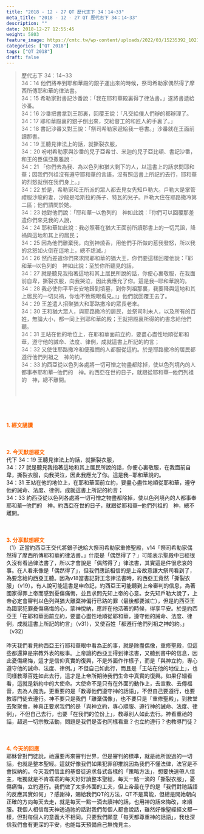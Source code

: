 ```yaml
---
title: "2018 - 12 - 27 QT 歷代志下 34：14~33"
meta_title: "2018 - 12 - 27 QT 歷代志下 34：14~33"
description: ""
date: 2018-12-27 12:55:45
weight: 5803
feature_image: https://cmtc.tw/wp-content/uploads/2022/03/15235392_10211799862337740_180693556567566654_o-1.webp
categories: ["QT 2018"]
tags: ["QT 2018"]
draft: false
---
```


<blockquote>歷代志下 34：14~33<br />
34：14 他們將奉到耶和華殿的銀子運出來的時候，祭司希勒家偶然得了摩西所傳耶和華的律法書。<br />
34：15 希勒家對書記沙番說：「我在耶和華殿裏得了律法書。」遂將書遞給沙番。<br />
34：16 沙番把書拿到王那裏，回覆王說：「凡交給僕人們辦的都辦理了。<br />
34：17 耶和華殿裏的銀子倒出來，交給督工的和匠人的手裏了。」<br />
34：18 書記沙番又對王說：「祭司希勒家遞給我一卷書。」沙番就在王面前讀那書。<br />
34：19 王聽見律法上的話，就撕裂衣服，<br />
34：20 吩咐希勒家與沙番的兒子亞希甘、米迦的兒子亞比頓、書記沙番，和王的臣僕亞撒雅說：<br />
34：21 「你們去為我、為以色列和猶大剩下的人，以這書上的話求問耶和華；因我們列祖沒有遵守耶和華的言語，沒有照這書上所記的去行，耶和華的烈怒就倒在我們身上。」<br />
34：22 於是，希勒家和王所派的眾人都去見女先知戶勒大。戶勒大是掌管禮服沙龍的妻，沙龍是哈斯拉的孫子、特瓦的兒子。戶勒大住在耶路撒冷第二區；他們請問於她。<br />
34：23 她對他們說：「耶和華─以色列的　神如此說：『你們可以回覆那差遣你們來見我的人說，<br />
34：24 耶和華如此說：我必照著在猶大王面前所讀那書上的一切咒詛，降禍與這地和其上的居民；<br />
34：25 因為他們離棄我，向別神燒香，用他們手所做的惹我發怒，所以我的忿怒如火倒在這地上，總不熄滅。』<br />
34：26 然而差遣你們來求問耶和華的猶大王，你們要這樣回覆他說：『耶和華─以色列的　神如此說：至於你所聽見的話，<br />
34：27 就是聽見我指著這地和其上居民所說的話，你便心裏敬服，在我面前自卑，撕裂衣服，向我哭泣，因此我應允了你。這是我─耶和華說的。<br />
34：28 我必使你平平安安地歸到墳墓，到你列祖那裏，我要降與這地和其上居民的一切災禍，你也不致親眼看見。』」他們就回覆王去了。<br />
34：29 王差遣人招聚猶大和耶路撒冷的眾長老來。<br />
34：30 王和猶大眾人，與耶路撒冷的居民，並祭司利未人，以及所有的百姓，無論大小，都一同上到耶和華的殿；王就把殿裏所得的約書念給他們聽。<br />
34：31 王站在他的地位上，在耶和華面前立約，要盡心盡性地順從耶和華，遵守他的誡命、法度、律例，成就這書上所記的約言；<br />
34：32 又使住耶路撒冷和便雅憫的人都服從這約。於是耶路撒冷的居民都遵行他們列祖之　神的約。<br />
34：33 約西亞從以色列各處將一切可憎之物盡都除掉，使以色列境內的人都事奉耶和華─他們的　神。約西亞在世的日子，就跟從耶和華─他們列祖的　神，總不離開。<br />
<br />
&nbsp;</blockquote><br />
&nbsp;<br />
<br />
<span style="color: #ff6600;"><strong>1. </strong><strong>經文誦讀</strong></span><br />
<br />
<span style="color: #ff6600;"><strong> </strong></span><br />
<br />
<span style="color: #ff6600;"><strong>2. 今天默想</strong><strong>經文<br />
</strong></span>代下 34：19 王聽見律法上的話，就撕裂衣服，<br />
34：27 就是聽見我指著這地和其上居民所說的話，你便心裏敬服，在我面前自卑，撕裂衣服，向我哭泣，因此我應允了你。這是我─耶和華說的。<br />
34：31 王站在他的地位上，在耶和華面前立約，要盡心盡性地順從耶和華，遵守他的誡命、法度、律例，成就這書上所記的約言；<br />
34：33 約西亞從以色列各處將一切可憎之物盡都除掉，使以色列境內的人都事奉耶和華─他們的　神。約西亞在世的日子，就跟從耶和華─他們列祖的　神，總不離開。<br />
<br />
&nbsp;<br />
<br />
<span style="color: #ff6600;"><strong>3. 分享默想經文<br />
</strong></span>（1）正當約西亞王交代將銀子送給大祭司希勒家重修聖殿，v14「祭司希勒家偶然得了摩西所傳耶和華的律法書。」什麼是「偶然得了？」可能表示聖殿中已經很久沒有看過律法書了，所以才會說是「偶然得了」律法書，其實這是件很悲哀的事。在人看來像是「偶然得了」，但我們應該相信的是上帝故意讓大祭司看到了，為要念給約西亞王聽。因為v18當書記對王念律法書時，約西亞王竟然「撕裂衣服」（v19）。有人說可能這書是申命記，約西亞王可能聽到上帝審判的信息，為著國家得罪上帝而感到憂傷痛悔，並且求問先知上帝的心意。女先知戶勒大說了，上帝必定會審判以色列與猶大離棄神偏行已路的罪（最後都要滅亡），但是約西亞王為國家犯罪憂傷痛悔的心，蒙神悅納，應許在他活著的時候，得享平安。於是約西亞王「在耶和華面前立約，要盡心盡性地順從耶和華，遵守他的誡命、法度、律例，成就這書上所記的約言」（v31），又使百姓「都遵行他們列祖之神的約。」（v32）<br />
<br />
昨天我們看見約西亞王行耶和華眼中看為正的事，就是除盡偶像，重修聖殿，但這些都還算是宗教外表的服事。上帝讓約西亞王得到律法書，又聽到書中的信息，因此憂傷痛悔，這才是信仰真實的復興，不是外面作作樣子，而是「與神立約，專心遵守他的誡命、法度、律例。」不但自己如此行，而且是「王站在他的地位上」，也同樣教導百姓如此去行，這才是上帝所期待我們生命中真實的復興。如果仔細看看，這就是新約中的大使命。大使命不是只有在外面的動作上，去宣教、去傳福音，去為人施洗，更重要的是「教導他們遵守神的話語」，不但自己要遵行，也要教導門徒去遵行。神不要只是我們「離棄偶像」，也不要只是「重修聖殿」，到教堂去聚聚會，神真正要求我們的是「與神立約，專心順服、遵行神的誡命、法度、律例」，不但自己去行，也要「在我們的位份上」，教導別人如此去行。神看重祂的話，超過一切宗教活動，問題是我們是否也同樣看重？也立約遵行？也教導門徒？<br />
<br />
&nbsp;<br />
<br />
<span style="color: #ff6600;"><strong>4. 今天的回應<br />
</strong></span>耶穌曾對門徒說，祂還要再來審判世界，但是審判的標準，就是祂所說過的一切話，也就是整本聖經。這就好像我們如果犯罪卻推說因為我們不懂法律，法官是不會採納的。今天我們信主的基督徒追求各式各樣的「策略方法」，想要快速帶人信主，唯獨就是不肯乖乖的每天好好讀整本聖經，每天一點一滴的「撕裂衣服」，憂傷痛悔，立約遵行。我們做了太多外面的工夫，但上帝最在乎的是「我們對祂話語的反應其實如何」？感謝神，賜給我們QT的方法，QT不是萬能，但總是開始朝向正確的方向每天去走，就是每天一點一滴去讀神的話，也用神的話來悔改，來順服。我個人相信每天神透過祂的話對我們每個人都會說話，雖然好像聖經經文都一樣，但對每個人的意義大不相同。只要我們願意「每天都尊重神的話語」，我也深信我們會有更深的平安，也能每天預備自己無愧見主。
        